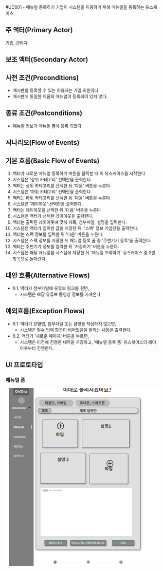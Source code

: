 #UC001 - 매뉴얼 등록하기
기업이 시스템을 이용하기 위해 매뉴얼을 등록하는 유스케이스

## 주 액터(Primary Actor)
기업, 관리자

## 보조 액터(Secondary Actor)

## 사전 조건(Preconditions)
- 게시판을 등록할 수 있는 이용자는 기업 회원이다
- 게시판에 동일한 제품의 매뉴얼이 등록되어 있지 않다.

## 종료 조건(Postconditions)
- 매뉴얼 정보가 매뉴얼 폼에 등록 되었다

## 시나리오(Flow of Events)

## 기본 흐름(Basic Flow of Events)
1. 액터가 새로운 매뉴얼 등록하기 버튼을 클릭할 때 이 유스케이스를 시작한다
2. 시스템은 '상위 카테고리' 선택란을 출력한다.
3. 액터는 상위 카테고리를 선택한 뒤 '다음' 버튼을 누른다.
4. 시스템은 '하위 카테고리' 선택란을 출력한다.
5. 액터는 하위 카테고리를 선택한 뒤 '다음' 버튼을 누른다.
6. 시스템은 '레이아웃' 선택란을 출력한다.
7. 액터는 레이아웃을 선택한 뒤 '다음' 버튼을 누른다
8. 시스템은 액터가 선택한 레이아웃을 출력한다.
9. 액터는 출력된 레이아웃에 맞춰 제목, 첨부파일, 설명을 입력한다.
10. 시스템은 액터가 입력한 값을 저장한 뒤, '스팩' 정보 기입란을 출력한다.
11. 액터는 스펙 정보를 입력한 뒤 '다음' 버튼을 누른다.
12. 시스템은 스펙 정보를 저장한 뒤 매뉴얼 등록 폼 중 '주변기기 등록'을 출력한다.
13. 액터는 주변기기 정보를 입력한 뒤 '저장하기' 버튼을 누른다.
14. 시스템은 해당 매뉴얼을 시스템에 저장한 뒤 '매뉴얼 조회하기' 유스케이스 중 2번 항목으로 돌아간다. 

## 대안 흐름(Alternative Flows)
- 9.1. 액터가 첨부파일에 유튜브 링크를 걸면,
    - 시스템은 해당 유튜브 동영상 정보를 가져온다

## 예외흐름(Exception Flows)
- 9.1. 액터가 모델명, 첨부파일 또는 설명을 작성하지 않으면, 
    - 시스템은 필수 입력 항목이 비어있음을 알리는 내용을 출력한다.
- 9.2. 액터가 '새로운 페이지' 버튼을 누르면,
    - 시스템은 이전에 진행한 내역을 저장하고, '매뉴얼 등록 폼' 유스케이스의 레이아웃부터 진행한다.

## UI 프로토타입 
### 매뉴얼 폼
![매뉴얼 폼](./images/Joo-ManualForm.png)